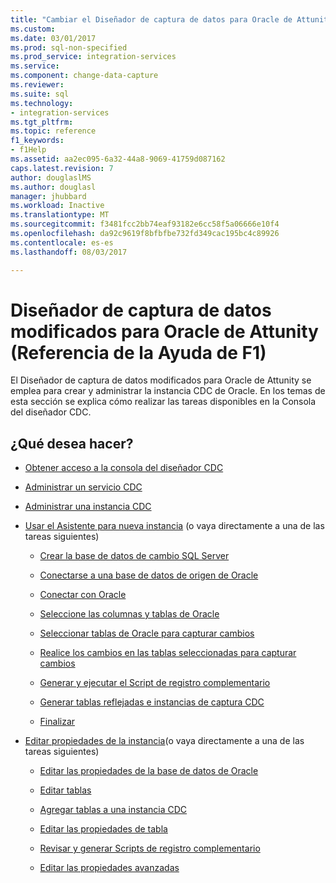 ```yaml
---
title: "Cambiar el Diseñador de captura de datos para Oracle de Attunity F1 Ayuda referencia | Documentos de Microsoft"
ms.custom: 
ms.date: 03/01/2017
ms.prod: sql-non-specified
ms.prod_service: integration-services
ms.service: 
ms.component: change-data-capture
ms.reviewer: 
ms.suite: sql
ms.technology:
- integration-services
ms.tgt_pltfrm: 
ms.topic: reference
f1_keywords:
- f1Help
ms.assetid: aa2ec095-6a32-44a8-9069-41759d087162
caps.latest.revision: 7
author: douglaslMS
ms.author: douglasl
manager: jhubbard
ms.workload: Inactive
ms.translationtype: MT
ms.sourcegitcommit: f3481fcc2bb74eaf93182e6cc58f5a06666e10f4
ms.openlocfilehash: da92c9619f8bfbfbe732fd349cac195bc4c89926
ms.contentlocale: es-es
ms.lasthandoff: 08/03/2017

---
```

# <a name="change-data-capture-designer-for-oracle-by-attunity-f1-help-reference"></a>Diseñador de captura de datos modificados para Oracle de Attunity (Referencia de la Ayuda de F1)
  El Diseñador de captura de datos modificados para Oracle de Attunity se emplea para crear y administrar la instancia CDC de Oracle. En los temas de esta sección se explica cómo realizar las tareas disponibles en la Consola del diseñador CDC.  
  
## <a name="what-do-you-want-to-do"></a>¿Qué desea hacer?  
  
-   [Obtener acceso a la consola del diseñador CDC](../../integration-services/change-data-capture/access-the-cdc-designer-console.md)  
  
-   [Administrar un servicio CDC](../../integration-services/change-data-capture/manage-a-cdc-service.md)  
  
-   [Administrar una instancia CDC](../../integration-services/change-data-capture/manage-a-cdc-instance.md)  
  
-   [Usar el Asistente para nueva instancia](../../integration-services/change-data-capture/use-the-new-instance-wizard.md) (o vaya directamente a una de las tareas siguientes)  
  
    -   [Crear la base de datos de cambio SQL Server](../../integration-services/change-data-capture/create-the-sql-server-change-database.md)  
  
    -   [Conectarse a una base de datos de origen de Oracle](../../integration-services/change-data-capture/connect-to-an-oracle-source-database.md)  
  
    -   [Conectar con Oracle](../../integration-services/change-data-capture/connect-to-oracle.md)  
  
    -   [Seleccione las columnas y tablas de Oracle](../../integration-services/change-data-capture/select-oracle-tables-and-columns.md)  
  
    -   [Seleccionar tablas de Oracle para capturar cambios](../../integration-services/change-data-capture/select-oracle-tables-for-capturing-changes.md)  
  
    -   [Realice los cambios en las tablas seleccionadas para capturar cambios](../../integration-services/change-data-capture/make-changes-to-the-tables-selected-for-capturing-changes.md)  
  
    -   [Generar y ejecutar el Script de registro complementario](../../integration-services/change-data-capture/generate-and-run-the-supplemental-logging-script.md)  
  
    -   [Generar tablas reflejadas e instancias de captura CDC](../../integration-services/change-data-capture/generate-mirror-tables-and-cdc-capture-instances.md)  
  
    -   [Finalizar](../../integration-services/change-data-capture/finish.md)  
  
-   [Editar propiedades de la instancia](../../integration-services/change-data-capture/edit-instance-properties.md)(o vaya directamente a una de las tareas siguientes)  
  
    -   [Editar las propiedades de la base de datos de Oracle](../../integration-services/change-data-capture/edit-the-oracle-database-properties.md)  
  
    -   [Editar tablas](../../integration-services/change-data-capture/edit-tables.md)  
  
    -   [Agregar tablas a una instancia CDC](../../integration-services/change-data-capture/add-tables-to-a-cdc-instance.md)  
  
    -   [Editar las propiedades de tabla](../../integration-services/change-data-capture/edit-the-table-properties.md)  
  
    -   [Revisar y generar Scripts de registro complementario](../../integration-services/change-data-capture/review-and-generate-supplemental-logging-scripts.md)  
  
    -   [Editar las propiedades avanzadas](../../integration-services/change-data-capture/edit-the-advanced-properties.md)  
  
  


